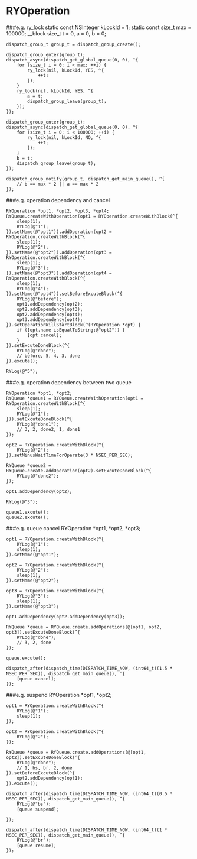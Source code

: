 # RYOperation

###e.g. ry_lock
    static const NSInteger kLockId = 1;
    static const size_t max = 100000;
    __block size_t t = 0, a = 0, b = 0;
    
    
    dispatch_group_t group_t = dispatch_group_create();
    
    dispatch_group_enter(group_t);
    dispatch_async(dispatch_get_global_queue(0, 0), ^{
        for (size_t i = 0; i < max; ++i) {
            ry_lock(nil, kLockId, YES, ^{
                ++t;
            });
        }
        ry_lock(nil, kLockId, YES, ^{
            a = t;
            dispatch_group_leave(group_t);
        });
    });

    dispatch_group_enter(group_t);
    dispatch_async(dispatch_get_global_queue(0, 0), ^{
        for (size_t i = 0; i < 100000; ++i) {
            ry_lock(nil, kLockId, NO, ^{
                ++t;
            });
        }
        b = t;
        dispatch_group_leave(group_t);
    });
    
    dispatch_group_notify(group_t, dispatch_get_main_queue(), ^{
        // b == max * 2 || a == max * 2
    });

###e.g. operation dependency and cancel

    RYOperation *opt1, *opt2, *opt3, *opt4;
    RYQueue.createWithOperation(opt1 = RYOperation.createWithBlock(^{
        sleep(1);
        RYLog(@"1");
    }).setName(@"opt1")).addOperation(opt2 = RYOperation.createWithBlock(^{
        sleep(1);
        RYLog(@"2");
    }).setName(@"opt2")).addOperation(opt3 = RYOperation.createWithBlock(^{
        sleep(1);
        RYLog(@"3");
    }).setName(@"opt3")).addOperation(opt4 = RYOperation.createWithBlock(^{
        sleep(1);
        RYLog(@"4");
    }).setName(@"opt4")).setBeforeExcuteBlock(^{
        RYLog(@"before");
        opt1.addDependency(opt2);
        opt2.addDependency(opt3);
        opt2.addDependency(opt4);
        opt3.addDependency(opt4);
    }).setOperationWillStartBlock(^(RYOperation *opt) {
        if ([opt.name isEqualToString:@"opt2"]) {
            [opt cancel];
        }
    }).setExcuteDoneBlock(^{
        RYLog(@"done");
        // before, 5, 4, 3, done
    }).excute();
    
    RYLog(@"5");
    
    


###e.g. operation dependency between two queue
    
    
    RYOperation *opt1, *opt2;
    RYQueue *queue1 = RYQueue.createWithOperation(opt1 = RYOperation.createWithBlock(^{
        sleep(1);
        RYLog(@"1");
    })).setExcuteDoneBlock(^{
        RYLog(@"done1");
        // 3, 2, done2, 1, done1
    });
    
    opt2 = RYOperation.createWithBlock(^{
        RYLog(@"2");
    }).setMinusWaitTimeForOperate(3 * NSEC_PER_SEC);
    
    RYQueue *queue2 = RYQueue.create.addOperation(opt2).setExcuteDoneBlock(^{
        RYLog(@"done2");
    });
    
    opt1.addDependency(opt2);
    
    RYLog(@"3");

    queue1.excute();
    queue2.excute();
    
    
###e.g. queue cancel
    RYOperation *opt1, *opt2, *opt3;
    
    opt1 = RYOperation.createWithBlock(^{
        RYLog(@"1");
        sleep(1);
    }).setName(@"opt1");
    
    opt2 = RYOperation.createWithBlock(^{
        RYLog(@"2");
        sleep(1);
    }).setName(@"opt2");
    
    opt3 = RYOperation.createWithBlock(^{
        RYLog(@"3");
        sleep(1);
    }).setName(@"opt3");
    
    opt1.addDependency(opt2.addDependency(opt3));
    
    RYQueue *queue = RYQueue.create.addOperations(@[opt1, opt2, opt3]).setExcuteDoneBlock(^{
        RYLog(@"done");
        // 3, 2, done
    });
    
    queue.excute();
    
    dispatch_after(dispatch_time(DISPATCH_TIME_NOW, (int64_t)(1.5 * NSEC_PER_SEC)), dispatch_get_main_queue(), ^{
        [queue cancel];
    });
    
    
###e.g. suspend
    RYOperation *opt1, *opt2;
    
    opt1 = RYOperation.createWithBlock(^{
        RYLog(@"1");
        sleep(1);
    });
    
    opt2 = RYOperation.createWithBlock(^{
        RYLog(@"2");
    });
    
    RYQueue *queue = RYQueue.create.addOperations(@[opt1, opt2]).setExcuteDoneBlock(^{
        RYLog(@"done");
        // 1, bs, br, 2, done
    }).setBeforeExcuteBlock(^{
        opt2.addDependency(opt1);
    }).excute();
    
    dispatch_after(dispatch_time(DISPATCH_TIME_NOW, (int64_t)(0.5 * NSEC_PER_SEC)), dispatch_get_main_queue(), ^{
        RYLog(@"bs");
        [queue suspend];

    });
    
    dispatch_after(dispatch_time(DISPATCH_TIME_NOW, (int64_t)(1 * NSEC_PER_SEC)), dispatch_get_main_queue(), ^{
        RYLog(@"br");
        [queue resume];
    });
